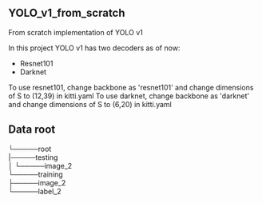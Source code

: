 ## YOLO_v1_from_scratch
From scratch implementation of YOLO v1

In this project YOLO v1 has two decoders as of now:
- Resnet101
- Darknet

To use resnet101, change backbone as 'resnet101' and change dimensions of S to (12,39) in kitti.yaml
To use darknet, change backbone as 'darknet' and change dimensions of S to (6,20) in kitti.yaml

## Data root

└─────root  
        |─────testing  
        │        └─────image_2  
        └─────training  
                 ├─────image_2  
                 └─────label_2  
